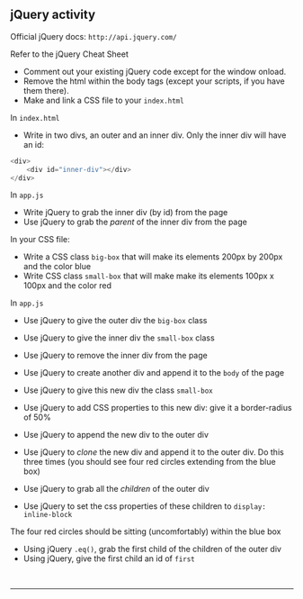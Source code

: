 
## jQuery activity

Official jQuery docs: `http://api.jquery.com/`

Refer to the jQuery Cheat Sheet

* Comment out your existing jQuery code except for the window onload.
* Remove the html within the body tags (except your scripts, if you have them there).
* Make and link a CSS file to your `index.html`

In `index.html`

* Write in two divs, an outer and an inner div. Only the inner div will have an id:

```javascript
<div>
	<div id="inner-div"></div>
</div>
```

In `app.js`

* Write jQuery to grab the inner div (by id) from the page
* Use jQuery to grab the _parent_ of the inner div from the page

In your CSS file:

* Write a CSS class `big-box` that will make its elements 200px by 200px and the color blue
* Write CSS class `small-box` that will make make its elements 100px x 100px and the color red

In `app.js`

* Use jQuery to give the outer div the `big-box` class
* Use jQuery to give the inner div the `small-box` class

* Use jQuery to remove the inner div from the page 

* Use jQuery to create another div and append it to the `body` of the page 
* Use jQuery to give this new div the class `small-box`
* Use jQuery to add CSS properties to this new div: give it a border-radius of 50%

* Use jQuery to append the new div to the outer div
* Use jQuery to _clone_ the new div and append it to the outer div. Do this three times (you should see four red circles extending from the blue box)

* Use jQuery to grab all the _children_ of the outer div
* Use jQuery to set the css properties of these children to `display: inline-block`

The four red circles should be sitting (uncomfortably) within the blue box

* Using jQuery `.eq()`, grab the first child of the children of the outer div
* Using jQuery, give the first child an id of `first`


<br>
<hr>

